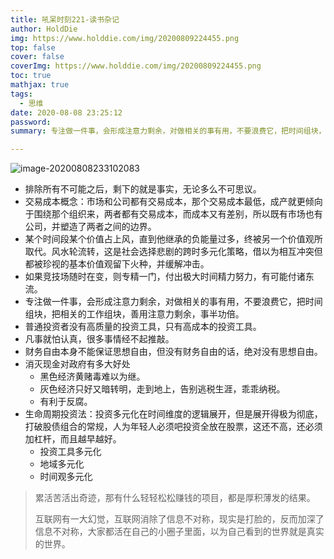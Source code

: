 ```yaml
---
title: 吼呆时刻221-读书杂记
author: HoldDie
img: https://www.holddie.com/img/20200809224455.png
top: false
cover: false
coverImg: https://www.holddie.com/img/20200809224455.png
toc: true
mathjax: true
tags:
  - 思维
date: 2020-08-08 23:25:12
password:
summary: 专注做一件事，会形成注意力剩余，对做相关的事有用，不要浪费它，把时间组块，把相关的工作组块，善用注意力剩余，事半功倍。

---
```


![image-20200808233102083](https://www.holddie.com/img/20200809224455.png)

- 排除所有不可能之后，剩下的就是事实，无论多么不可思议。
- 交易成本概念：市场和公司都有交易成本，那个交易成本最低，成产就更倾向于围绕那个组织来，两者都有交易成本，而成本又有差别，所以既有市场也有公司，并塑造了两者之间的边界。
- 某个时间段某个价值占上风，直到他继承的负能量过多，终被另一个价值观所取代。风水轮流转，这是社会选择悲剧的跨时多元化策略，借以为相互冲突但都被珍视的基本价值观留下火种，并缓解冲击。
- 如果竞技场随时在变，则专精一门，付出极大时间精力努力，有可能付诸东流。
- 专注做一件事，会形成注意力剩余，对做相关的事有用，不要浪费它，把时间组块，把相关的工作组块，善用注意力剩余，事半功倍。
- 普通投资者没有高质量的投资工具，只有高成本的投资工具。
- 凡事就怕认真，很多事情经不起推敲。
- 财务自由本身不能保证思想自由，但没有财务自由的话，绝对没有思想自由。
- 消灭现金对政府有多大好处
  - 黑色经济黄赌毒难以为继。
  - 灰色经济只好又暗转明，走到地上，告别逃税生涯，乖乖纳税。
  - 有利于反腐。
- 生命周期投资法：投资多元化在时间维度的逻辑展开，但是展开得极为彻底，打破股债组合的常规，人为年轻人必须吧投资全放在股票，这还不高，还必须加杠杆，而且越早越好。
  - 投资工具多元化
  - 地域多元化
  - 时间观多元化



> 累活苦活出奇迹，那有什么轻轻松松赚钱的项目，都是厚积薄发的结果。
>
> 互联网有一大幻觉，互联网消除了信息不对称，现实是打脸的，反而加深了信息不对称，大家都活在自己的小圈子里面，以为自己看到的世界就是真实的世界。

